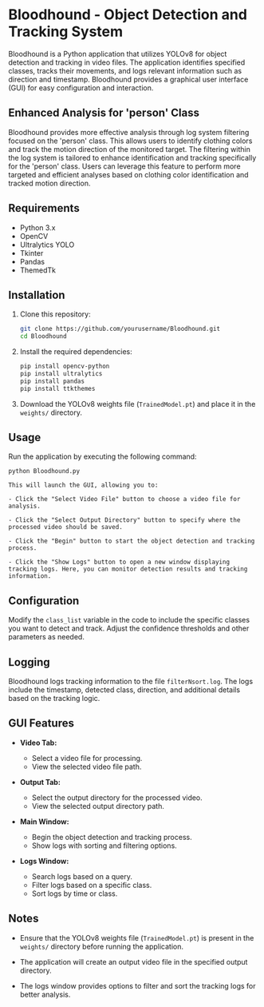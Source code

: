 # Bloodhound - Object Detection and Tracking System

Bloodhound is a Python application that utilizes YOLOv8 for object detection and tracking in video files. The application identifies specified classes, tracks their movements, and logs relevant information such as direction and timestamp. Bloodhound provides a graphical user interface (GUI) for easy configuration and interaction.

## Enhanced Analysis for 'person' Class

Bloodhound provides more effective analysis through log system filtering focused on the 'person' class. This allows users to identify clothing colors and track the motion direction of the monitored target. The filtering within the log system is tailored to enhance identification and tracking specifically for the 'person' class. Users can leverage this feature to perform more targeted and efficient analyses based on clothing color identification and tracked motion direction.

## Requirements

- Python 3.x
- OpenCV
- Ultralytics YOLO
- Tkinter
- Pandas
- ThemedTk

## Installation

1. Clone this repository:

    ```bash
    git clone https://github.com/yourusername/Bloodhound.git
    cd Bloodhound
    ```

2. Install the required dependencies:

    ```bash
    pip install opencv-python
    pip install ultralytics
    pip install pandas
    pip install ttkthemes
    ```

3. Download the YOLOv8 weights file (`TrainedModel.pt`) and place it in the `weights/` directory.

## Usage

Run the application by executing the following command:
    
    python Bloodhound.py
    
    This will launch the GUI, allowing you to:
    
    - Click the "Select Video File" button to choose a video file for analysis.
    
    - Click the "Select Output Directory" button to specify where the processed video should be saved.
    
    - Click the "Begin" button to start the object detection and tracking process.
    
    - Click the "Show Logs" button to open a new window displaying tracking logs. Here, you can monitor detection results and tracking information.


## Configuration

Modify the `class_list` variable in the code to include the specific classes you want to detect and track. Adjust the confidence thresholds and other parameters as needed.

## Logging

Bloodhound logs tracking information to the file `filterNsort.log`. The logs include the timestamp, detected class, direction, and additional details based on the tracking logic.

## GUI Features

- **Video Tab:**
  - Select a video file for processing.
  - View the selected video file path.

- **Output Tab:**
  - Select the output directory for the processed video.
  - View the selected output directory path.

- **Main Window:**
  - Begin the object detection and tracking process.
  - Show logs with sorting and filtering options.

- **Logs Window:**
  - Search logs based on a query.
  - Filter logs based on a specific class.
  - Sort logs by time or class.

## Notes

- Ensure that the YOLOv8 weights file (`TrainedModel.pt`) is present in the `weights/` directory before running the application.

- The application will create an output video file in the specified output directory.

- The logs window provides options to filter and sort the tracking logs for better analysis.
